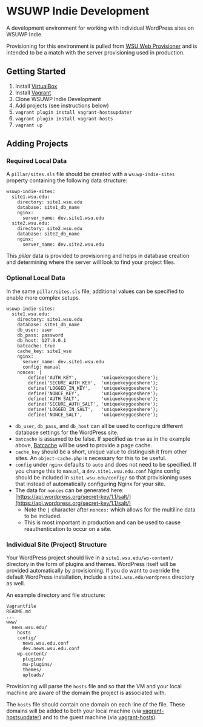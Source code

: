 # WSUWP Indie Development

A development environment for working with individual WordPress sites on WSUWP Indie.

Provisioning for this environment is pulled from [WSU Web Provisioner](https://github.com/washingtonstateuniversity/WSU-Web-Provisioner) and is intended to be a match with the server provisioning used in production.

## Getting Started

1. Install [VirtualBox](http://virtualbox.org)
2. Install [Vagrant](http://vagrantup.com)
3. Clone WSUWP Indie Development
4. Add projects (see instructions below)
5. `vagrant plugin install vagrant-hostsupdater`
6. `vagrant plugin install vagrant-hosts`
6. `vagrant up`

## Adding Projects

### Required Local Data

A `pillar/sites.sls` file should be created with a `wsuwp-indie-sites` property containing the following data structure:

```
wsuwp-indie-sites:
  site1.wsu.edu:
    directory: site1.wsu.edu
    database: site1_db_name
    nginx:
      server_name: dev.site1.wsu.edu
  site2.wsu.edu:
    directory: site2.wsu.edu
    database: site2_db_name
    nginx:
      server_name: dev.site2.wsu.edu
```

This *pillar* data is provided to provisioning and helps in database creation and determining where the server will look to find your project files.

### Optional Local Data

In the same `pillar/sites.sls` file, additional values can be specified to enable more complex setups.

```
wsuwp-indie-sites:
  site1.wsu.edu:
    directory: site1.wsu.edu
    database: site1_db_name
    db_user: user
    db_pass: password
    db_host: 127.0.0.1
    batcache: true
    cache_key: site1_wsu
    nginx:
      server_name: dev.site1.wsu.edu
      config: manual
    nonces: |
        define('AUTH_KEY',         'uniquekeygoeshere');
        define('SECURE_AUTH_KEY',  'uniquekeygoeshere');
        define('LOGGED_IN_KEY',    'uniquekeygoeshere');
        define('NONCE_KEY',        'uniquekeygoeshere');
        define('AUTH_SALT',        'uniquekeygoeshere');
        define('SECURE_AUTH_SALT', 'uniquekeygoeshere');
        define('LOGGED_IN_SALT',   'uniquekeygoeshere');
        define('NONCE_SALT',       'uniquekeygoeshere');
```

* `db_user`, `db_pass`, and `db_host` can all be used to configure different database settings for the WordPress site.
* `batcache` is assumed to be false. If specified as `true` as in the example above, [Batcache](https://github.com/Automattic/batcache) will be used to provide a page cache.
* `cache_key` should be a short, unique value to distinguish it from other sites. An `object-cache.php` is necessary for this to be useful.
* `config` under `nginx` defaults to `auto` and does not need to be specified. If you change this to `manual`, a `dev.site1.wsu.edu.conf` Nginx config should be included in `site1.wsu.edu/config/` so that provisioning uses that instead of automatically configuring Nginx for your site.
* The data for `nonces` can be generated here: [https://api.wordpress.org/secret-key/1.1/salt/](https://api.wordpress.org/secret-key/1.1/salt/)
    * Note the `|` character after `nonces:` which allows for the multiline data to be included.
    * This is most important in production and can be used to cause reauthentication to occur on a site.

### Individual Site (Project) Structure

Your WordPress project should live in a `site1.wsu.edu/wp-content/` directory in the form of plugins and themes. WordPress itself will be provided automatically by provisioning. If you do want to override the default WordPress installation, include a `site1.wsu.edu/wordpress` directory as well.

An example directory and file structure:

```
Vagrantfile
README.md
...
www/
  news.wsu.edu/
    hosts
    config/
      news.wsu.edu.conf
      dev.news.wsu.edu.conf
    wp-content/
      plugins/
      mu-plugins/
      themes/
      uploads/
```

Provisioning will parse the `hosts` file and so that the VM and your local machine are aware of the domain the project is associated with.

The `hosts` file should contain one domain on each line of the file. These domains will be added to both your local machine (via [vagrant-hostsupdater](https://github.com/cogitatio/vagrant-hostsupdater)) and to the guest machine (via [vagrant-hosts](https://github.com/adrienthebo/vagrant-hosts/)).
